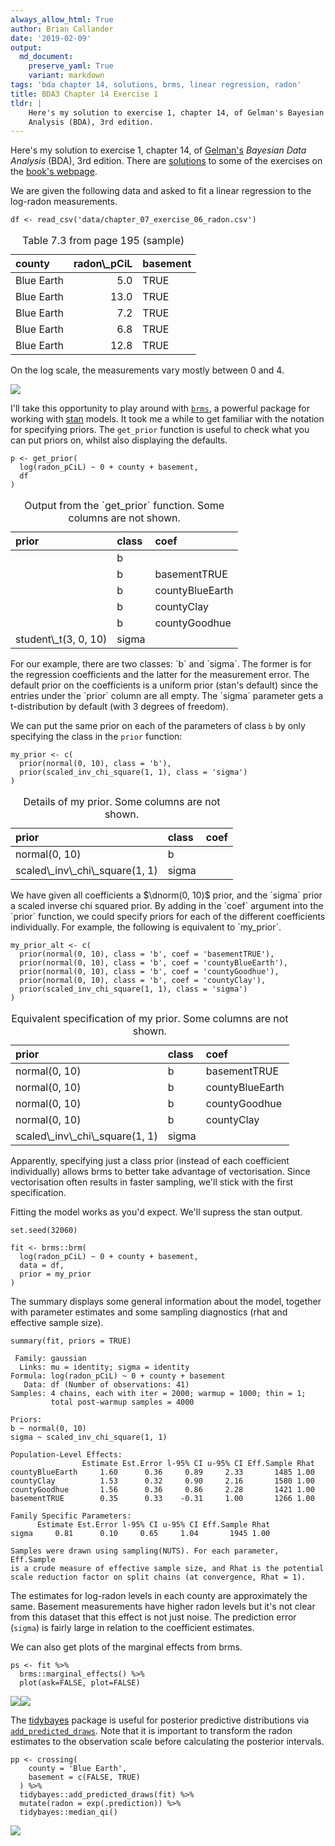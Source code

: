 ```yaml
---
always_allow_html: True
author: Brian Callander
date: '2019-02-09'
output:
  md_document:
    preserve_yaml: True
    variant: markdown
tags: 'bda chapter 14, solutions, brms, linear regression, radon'
title: BDA3 Chapter 14 Exercise 1
tldr: |
    Here's my solution to exercise 1, chapter 14, of Gelman's Bayesian Data
    Analysis (BDA), 3rd edition.
---
```


Here's my solution to exercise 1, chapter 14, of
[Gelman's](https://andrewgelman.com/) *Bayesian Data Analysis* (BDA),
3rd edition. There are
[solutions](http://www.stat.columbia.edu/~gelman/book/solutions.pdf) to
some of the exercises on the [book's
webpage](http://www.stat.columbia.edu/~gelman/book/).

<!--more-->
<div style="display:none">

$\DeclareMathOperator{\dbinomial}{Binomial}  \DeclareMathOperator{\dbern}{Bernoulli}  \DeclareMathOperator{\dpois}{Poisson}  \DeclareMathOperator{\dnorm}{Normal}  \DeclareMathOperator{\dt}{t}  \DeclareMathOperator{\dcauchy}{Cauchy}  \DeclareMathOperator{\dexponential}{Exp}  \DeclareMathOperator{\duniform}{Uniform}  \DeclareMathOperator{\dgamma}{Gamma}  \DeclareMathOperator{\dinvgamma}{InvGamma}  \DeclareMathOperator{\invlogit}{InvLogit}  \DeclareMathOperator{\logit}{Logit}  \DeclareMathOperator{\ddirichlet}{Dirichlet}  \DeclareMathOperator{\dbeta}{Beta}$

</div>

We are given the following data and asked to fit a linear regression to
the log-radon measurements.

``` {.r}
df <- read_csv('data/chapter_07_exercise_06_radon.csv')
```

<table class="table table-striped table-hover table-responsive" style="margin-left: auto; margin-right: auto;">
<caption>
Table 7.3 from page 195 (sample)
</caption>
<thead>
<tr>
<th style="text-align:left;">
county
</th>
<th style="text-align:right;">
radon\_pCiL
</th>
<th style="text-align:left;">
basement
</th>
</tr>
</thead>
<tbody>
<tr>
<td style="text-align:left;">
Blue Earth
</td>
<td style="text-align:right;">
5.0
</td>
<td style="text-align:left;">
TRUE
</td>
</tr>
<tr>
<td style="text-align:left;">
Blue Earth
</td>
<td style="text-align:right;">
13.0
</td>
<td style="text-align:left;">
TRUE
</td>
</tr>
<tr>
<td style="text-align:left;">
Blue Earth
</td>
<td style="text-align:right;">
7.2
</td>
<td style="text-align:left;">
TRUE
</td>
</tr>
<tr>
<td style="text-align:left;">
Blue Earth
</td>
<td style="text-align:right;">
6.8
</td>
<td style="text-align:left;">
TRUE
</td>
</tr>
<tr>
<td style="text-align:left;">
Blue Earth
</td>
<td style="text-align:right;">
12.8
</td>
<td style="text-align:left;">
TRUE
</td>
</tr>
</tbody>
</table>
On the log scale, the measurements vary mostly between 0 and 4.

![](chapter_14_exercise_01_files/figure-markdown/radon_plot-1.svg)

I'll take this opportunity to play around with
[`brms`](https://rdrr.io/cran/brms/), a powerful package for working
with [stan](https://mc-stan.org/) models. It took me a while to get
familiar with the notation for specifying priors. The `get_prior`
function is useful to check what you can put priors on, whilst also
displaying the defaults.

``` {.r}
p <- get_prior(
  log(radon_pCiL) ~ 0 + county + basement,
  df
)
```

<table class="table table-striped table-hover table-responsive" style="margin-left: auto; margin-right: auto;">
<caption>
Output from the `get_prior` function. Some columns are not shown.
</caption>
<thead>
<tr>
<th style="text-align:left;">
prior
</th>
<th style="text-align:left;">
class
</th>
<th style="text-align:left;">
coef
</th>
</tr>
</thead>
<tbody>
<tr>
<td style="text-align:left;">
</td>
<td style="text-align:left;">
b
</td>
<td style="text-align:left;">
</td>
</tr>
<tr>
<td style="text-align:left;">
</td>
<td style="text-align:left;">
b
</td>
<td style="text-align:left;">
basementTRUE
</td>
</tr>
<tr>
<td style="text-align:left;">
</td>
<td style="text-align:left;">
b
</td>
<td style="text-align:left;">
countyBlueEarth
</td>
</tr>
<tr>
<td style="text-align:left;">
</td>
<td style="text-align:left;">
b
</td>
<td style="text-align:left;">
countyClay
</td>
</tr>
<tr>
<td style="text-align:left;">
</td>
<td style="text-align:left;">
b
</td>
<td style="text-align:left;">
countyGoodhue
</td>
</tr>
<tr>
<td style="text-align:left;">
student\_t(3, 0, 10)
</td>
<td style="text-align:left;">
sigma
</td>
<td style="text-align:left;">
</td>
</tr>
</tbody>
</table>
For our example, there are two classes: `b` and `sigma`. The former is
for the regression coefficients and the latter for the measurement
error. The default prior on the coefficients is a uniform prior (stan's
default) since the entries under the `prior` column are all empty. The
`sigma` parameter gets a t-distribution by default (with 3 degrees of
freedom).

We can put the same prior on each of the parameters of class `b` by only
specifying the class in the `prior` function:

``` {.r}
my_prior <- c(
  prior(normal(0, 10), class = 'b'),
  prior(scaled_inv_chi_square(1, 1), class = 'sigma')
)
```

<table class="table table-striped table-hover table-responsive" style="margin-left: auto; margin-right: auto;">
<caption>
Details of my prior. Some columns are not shown.
</caption>
<thead>
<tr>
<th style="text-align:left;">
prior
</th>
<th style="text-align:left;">
class
</th>
<th style="text-align:left;">
coef
</th>
</tr>
</thead>
<tbody>
<tr>
<td style="text-align:left;">
normal(0, 10)
</td>
<td style="text-align:left;">
b
</td>
<td style="text-align:left;">
</td>
</tr>
<tr>
<td style="text-align:left;">
scaled\_inv\_chi\_square(1, 1)
</td>
<td style="text-align:left;">
sigma
</td>
<td style="text-align:left;">
</td>
</tr>
</tbody>
</table>
We have given all coefficients a $\dnorm(0, 10)$ prior, and the `sigma`
prior a scaled inverse chi squared prior. By adding in the `coef`
argument into the `prior` function, we could specify priors for each of
the different coefficients individually. For example, the following is
equivalent to `my_prior`.

``` {.r}
my_prior_alt <- c(
  prior(normal(0, 10), class = 'b', coef = 'basementTRUE'),
  prior(normal(0, 10), class = 'b', coef = 'countyBlueEarth'),
  prior(normal(0, 10), class = 'b', coef = 'countyGoodhue'),
  prior(normal(0, 10), class = 'b', coef = 'countyClay'),
  prior(scaled_inv_chi_square(1, 1), class = 'sigma')
)
```

<table class="table table-striped table-hover table-responsive" style="margin-left: auto; margin-right: auto;">
<caption>
Equivalent specification of my prior. Some columns are not shown.
</caption>
<thead>
<tr>
<th style="text-align:left;">
prior
</th>
<th style="text-align:left;">
class
</th>
<th style="text-align:left;">
coef
</th>
</tr>
</thead>
<tbody>
<tr>
<td style="text-align:left;">
normal(0, 10)
</td>
<td style="text-align:left;">
b
</td>
<td style="text-align:left;">
basementTRUE
</td>
</tr>
<tr>
<td style="text-align:left;">
normal(0, 10)
</td>
<td style="text-align:left;">
b
</td>
<td style="text-align:left;">
countyBlueEarth
</td>
</tr>
<tr>
<td style="text-align:left;">
normal(0, 10)
</td>
<td style="text-align:left;">
b
</td>
<td style="text-align:left;">
countyGoodhue
</td>
</tr>
<tr>
<td style="text-align:left;">
normal(0, 10)
</td>
<td style="text-align:left;">
b
</td>
<td style="text-align:left;">
countyClay
</td>
</tr>
<tr>
<td style="text-align:left;">
scaled\_inv\_chi\_square(1, 1)
</td>
<td style="text-align:left;">
sigma
</td>
<td style="text-align:left;">
</td>
</tr>
</tbody>
</table>
Apparently, specifying just a class prior (instead of each coefficient
individually) allows brms to better take advantage of vectorisation.
Since vectorisation often results in faster sampling, we'll stick with
the first specification.

Fitting the model works as you'd expect. We'll supress the stan output.

``` {.r}
set.seed(32060)

fit <- brms::brm(
  log(radon_pCiL) ~ 0 + county + basement,
  data = df,
  prior = my_prior
)
```

The summary displays some general information about the model, together
with parameter estimates and some sampling diagnostics (rhat and
effective sample size).

``` {.r}
summary(fit, priors = TRUE)
```

     Family: gaussian 
      Links: mu = identity; sigma = identity 
    Formula: log(radon_pCiL) ~ 0 + county + basement 
       Data: df (Number of observations: 41) 
    Samples: 4 chains, each with iter = 2000; warmup = 1000; thin = 1;
             total post-warmup samples = 4000

    Priors: 
    b ~ normal(0, 10)
    sigma ~ scaled_inv_chi_square(1, 1)

    Population-Level Effects: 
                    Estimate Est.Error l-95% CI u-95% CI Eff.Sample Rhat
    countyBlueEarth     1.60      0.36     0.89     2.33       1485 1.00
    countyClay          1.53      0.32     0.90     2.16       1580 1.00
    countyGoodhue       1.56      0.36     0.86     2.28       1421 1.00
    basementTRUE        0.35      0.33    -0.31     1.00       1266 1.00

    Family Specific Parameters: 
          Estimate Est.Error l-95% CI u-95% CI Eff.Sample Rhat
    sigma     0.81      0.10     0.65     1.04       1945 1.00

    Samples were drawn using sampling(NUTS). For each parameter, Eff.Sample 
    is a crude measure of effective sample size, and Rhat is the potential 
    scale reduction factor on split chains (at convergence, Rhat = 1).

The estimates for log-radon levels in each county are approximately the
same. Basement measurements have higher radon levels but it's not clear
from this dataset that this effect is not just noise. The prediction
error (`sigma`) is fairly large in relation to the coefficient
estimates.

We can also get plots of the marginal effects from brms.

``` {.r}
ps <- fit %>% 
  brms::marginal_effects() %>% 
  plot(ask=FALSE, plot=FALSE)
```

![](chapter_14_exercise_01_files/figure-markdown/marginal_effects_plot-1.svg)![](chapter_14_exercise_01_files/figure-markdown/marginal_effects_plot-2.svg)

The [tidybayes](https://mjskay.github.io/tidybayes/) package is useful
for posterior predictive distributions via
[`add_predicted_draws`](https://rdrr.io/cran/tidybayes/man/add_predicted_draws.html).
Note that it is important to transform the radon estimates to the
observation scale before calculating the posterior intervals.

``` {.r}
pp <- crossing(
    county = 'Blue Earth',
    basement = c(FALSE, TRUE)
  ) %>% 
  tidybayes::add_predicted_draws(fit) %>% 
  mutate(radon = exp(.prediction)) %>% 
  tidybayes::median_qi() 
```

![](chapter_14_exercise_01_files/figure-markdown/posterior_predictive_plot-1.svg)
